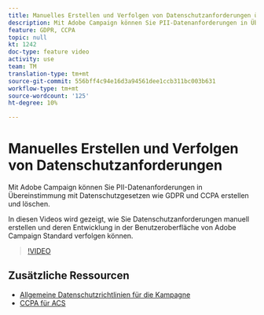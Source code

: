 ```yaml
---
title: Manuelles Erstellen und Verfolgen von Datenschutzanforderungen über die Adobe Campaign-Benutzeroberfläche
description: Mit Adobe Campaign können Sie PII-Datenanforderungen in Übereinstimmung mit Datenschutzgesetzen wie GDPR und CCPA erstellen und löschen. In diesen Videos wird gezeigt, wie Sie Datenschutzanforderungen manuell erstellen und deren Entwicklung in der Benutzeroberfläche von Adobe Campaign Standard verfolgen können.
feature: GDPR, CCPA
topic: null
kt: 1242
doc-type: feature video
activity: use
team: TM
translation-type: tm+mt
source-git-commit: 556bff4c94e16d3a94561dee1ccb311bc003b631
workflow-type: tm+mt
source-wordcount: '125'
ht-degree: 10%

---
```



# Manuelles Erstellen und Verfolgen von Datenschutzanforderungen

Mit Adobe Campaign können Sie PII-Datenanforderungen in Übereinstimmung mit Datenschutzgesetzen wie GDPR und CCPA erstellen und löschen.

In diesen Videos wird gezeigt, wie Sie Datenschutzanforderungen manuell erstellen und deren Entwicklung in der Benutzeroberfläche von Adobe Campaign Standard verfolgen können.

>[!VIDEO](https://video.tv.adobe.com/v/29235?quality=12)

## Zusätzliche Ressourcen

* [Allgemeine Datenschutzrichtlinien für die Kampagne](https://helpx.adobe.com/de/campaign/kb/campaign-privacy-overview.html)
* [CCPA für ACS](https://helpx.adobe.com/de/campaign/kb/acs-privacy.html#ccpa)
